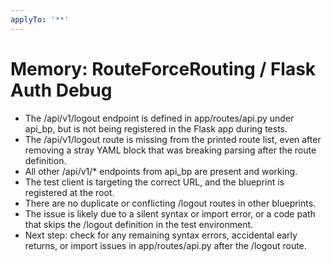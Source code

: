 ```yaml
---
applyTo: '**'
---
```


# Memory: RouteForceRouting / Flask Auth Debug

- The /api/v1/logout endpoint is defined in app/routes/api.py under api_bp, but is not being registered in the Flask app during tests.
- The /api/v1/logout route is missing from the printed route list, even after removing a stray YAML block that was breaking parsing after the route definition.
- All other /api/v1/* endpoints from api_bp are present and working.
- The test client is targeting the correct URL, and the blueprint is registered at the root.
- There are no duplicate or conflicting /logout routes in other blueprints.
- The issue is likely due to a silent syntax or import error, or a code path that skips the /logout definition in the test environment.
- Next step: check for any remaining syntax errors, accidental early returns, or import issues in app/routes/api.py after the /logout route.
